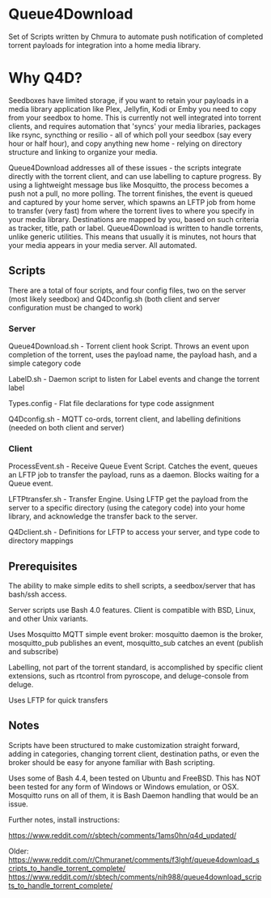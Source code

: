 # Queue4Download

Set of Scripts written by Chmura to automate push notification of completed torrent payloads for integration into a home media library.


# Why Q4D?

Seedboxes have limited storage, if you want to retain your payloads in a media library application like Plex, Jellyfin, Kodi or Emby you need to copy from your seedbox to home. This is currently not well integrated into torrent clients, and requires automation that 'syncs' your media libraries, packages like rsync, syncthing or resilio - all of which poll your seedbox (say every hour or half hour), and copy anything new home - relying on directory structure and linking to organize your media.

Queue4Download addresses all of these issues - the scripts integrate directly with the torrent client, and can use labelling to capture progress. By using a lightweight message bus like Mosquitto, the process becomes a push not a pull, no more polling. The torrent finishes, the event is queued and captured by your home server, which spawns an LFTP job from home to transfer (very fast) from where the torrent lives to where you specify in your media library. Destinations are mapped by you, based on such criteria as tracker, title, path or label. Queue4Download is written to handle torrents, unlike generic utilities. This means that usually it is minutes, not hours that your media appears in your media server. All automated.


## Scripts

There are a total of four scripts, and four config files, two on the server (most likely seedbox) and Q4Dconfig.sh (both client and server configuration must be changed to work) 


### Server

Queue4Download.sh - Torrent client hook Script. Throws an event upon completion of the torrent, uses the payload name, the payload hash, and a simple category code

LabelD.sh - Daemon script to listen for Label events and change the torrent label

Types.config - Flat file declarations for type code assignment

Q4Dconfig.sh - MQTT co-ords, torrent client, and labelling definitions (needed on both client and server)


### Client

ProcessEvent.sh - Receive Queue Event Script. Catches the event, queues an LFTP job to transfer the payload, runs as a daemon. Blocks waiting for a Queue event.

LFTPtransfer.sh - Transfer Engine. Using LFTP get the payload from the server to a specific directory (using the category code) into your home library, and acknowledge the transfer back to the server.

Q4Dclient.sh - Definitions for LFTP to access your server, and type code to directory mappings


## Prerequisites

The ability to make simple edits to shell scripts, a seedbox/server that has bash/ssh access. 

Server scripts use Bash 4.0 features. Client is compatible with BSD, Linux, and other Unix variants.

Uses Mosquitto MQTT simple event broker: mosquitto daemon is the broker, mosquitto_pub publishes an event, mosquitto_sub catches an event (publish and subscribe)

Labelling, not part of the torrent standard, is accomplished by specific client extensions, such as rtcontrol from pyroscope, and deluge-console from deluge.

Uses LFTP for quick transfers


## Notes

Scripts have been structured to make customization straight forward, adding in categories, changing torrent client, destination paths, or even the broker should be easy for anyone familiar with Bash scripting.

Uses some of Bash 4.4, been tested on Ubuntu and FreeBSD. This has NOT been tested for any form of Windows or Windows emulation, or OSX. Mosquitto runs on all of them, it is Bash Daemon handling that would be an issue.

Further notes, install instructions:

https://www.reddit.com/r/sbtech/comments/1ams0hn/q4d_updated/


Older: https://www.reddit.com/r/Chmuranet/comments/f3lghf/queue4download_scripts_to_handle_torrent_complete/
https://www.reddit.com/r/sbtech/comments/nih988/queue4download_scripts_to_handle_torrent_complete/
